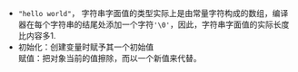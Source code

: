 * `"hello world"`， 字符串字面值的类型实际上是由常量字符构成的数组，编译器在每个字符串的结尾处添加一个字符`'\0'`，因此，字符串字面值的实际长度比内容多1.
* 初始化：创建变量时赋予其一个初始值    
  赋值：把对象当前的值擦除，而以一个新值来代替。